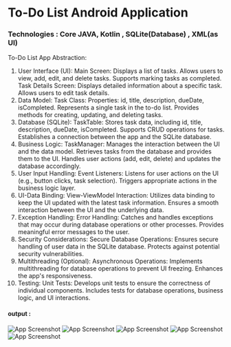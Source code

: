 # To-Do List Android Application

### Technologies : Core JAVA, Kotlin , SQLite(Database) , XML(as UI)

To-Do List App Abstraction:
1. User Interface (UI):
Main Screen:
Displays a list of tasks.
Allows users to view, add, edit, and delete tasks.
Supports marking tasks as completed.
Task Details Screen:
Displays detailed information about a specific task.
Allows users to edit task details.
2. Data Model:
Task Class:
Properties: id, title, description, dueDate, isCompleted.
Represents a single task in the to-do list.
Provides methods for creating, updating, and deleting tasks.
3. Database (SQLite):
TaskTable:
Stores task data, including id, title, description, dueDate, isCompleted.
Supports CRUD operations for tasks.
Establishes a connection between the app and the SQLite database.
4. Business Logic:
TaskManager:
Manages the interaction between the UI and the data model.
Retrieves tasks from the database and provides them to the UI.
Handles user actions (add, edit, delete) and updates the database accordingly.
5. User Input Handling:
Event Listeners:
Listens for user actions on the UI (e.g., button clicks, task selection).
Triggers appropriate actions in the business logic layer.
6. UI-Data Binding:
View-ViewModel Interaction:
Utilizes data binding to keep the UI updated with the latest task information.
Ensures a smooth interaction between the UI and the underlying data.
7. Exception Handling:
Error Handling:
Catches and handles exceptions that may occur during database operations or other processes.
Provides meaningful error messages to the user.
8. Security Considerations:
Secure Database Operations:
Ensures secure handling of user data in the SQLite database.
Protects against potential security vulnerabilities.
9. Multithreading (Optional):
Asynchronous Operations:
Implements multithreading for database operations to prevent UI freezing.
Enhances the app's responsiveness.
10. Testing:
Unit Tests:
Develops unit tests to ensure the correctness of individual components.
Includes tests for database operations, business logic, and UI interactions.

#### output :


![App Screenshot](screenshots/Screenshot%202024-01-10%20143816.png)
![App Screenshot](screenshots/Screenshot%202024-01-10%20143909.png)
![App Screenshot](screenshots/Screenshot%202024-01-10%20143934.png)
![App Screenshot](screenshots/Screenshot%202024-01-10%20143955.png)
![App Screenshot](screenshots/Screenshot%202024-01-10%20144012.png)

